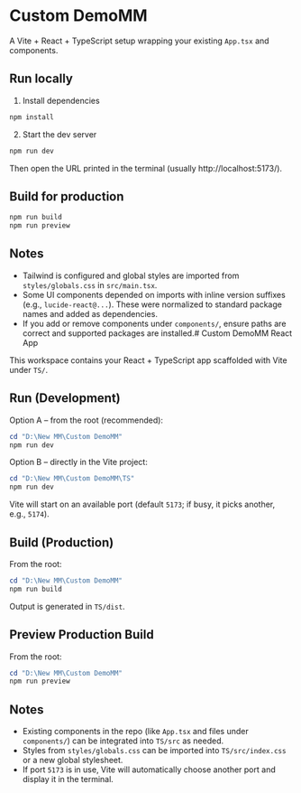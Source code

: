 # Custom DemoMM

A Vite + React + TypeScript setup wrapping your existing `App.tsx` and components.

## Run locally

1. Install dependencies

```powershell
npm install
```

2. Start the dev server

```powershell
npm run dev
```

Then open the URL printed in the terminal (usually http://localhost:5173/).

## Build for production

```powershell
npm run build
npm run preview
```

## Notes
- Tailwind is configured and global styles are imported from `styles/globals.css` in `src/main.tsx`.
- Some UI components depended on imports with inline version suffixes (e.g., `lucide-react@...`). These were normalized to standard package names and added as dependencies.
- If you add or remove components under `components/`, ensure paths are correct and supported packages are installed.# Custom DemoMM React App

This workspace contains your React + TypeScript app scaffolded with Vite under `TS/`.

## Run (Development)

Option A – from the root (recommended):

```powershell
cd "D:\New MM\Custom DemoMM"
npm run dev
```

Option B – directly in the Vite project:

```powershell
cd "D:\New MM\Custom DemoMM\TS"
npm run dev
```

Vite will start on an available port (default `5173`; if busy, it picks another, e.g., `5174`).

## Build (Production)

From the root:

```powershell
cd "D:\New MM\Custom DemoMM"
npm run build
```

Output is generated in `TS/dist`.

## Preview Production Build

From the root:

```powershell
cd "D:\New MM\Custom DemoMM"
npm run preview
```

## Notes
- Existing components in the repo (like `App.tsx` and files under `components/`) can be integrated into `TS/src` as needed.
- Styles from `styles/globals.css` can be imported into `TS/src/index.css` or a new global stylesheet.
- If port `5173` is in use, Vite will automatically choose another port and display it in the terminal.

